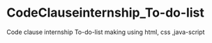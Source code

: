 # CodeClauseinternship_To-do-list
Code clause internship To-do-list making using html, css ,java-script
